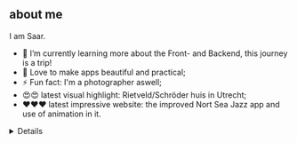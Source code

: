 ## about me

I am Saar. 

- 🌱 I’m currently learning more about the Front- and Backend, this journey is a trip!
- 📌 Love to make apps beautiful and practical;
- ⚡ Fun fact: I'm a photographer aswell;
- 😍😍 latest visual highlight: Rietveld/Schröder huis in Utrecht;
- ❤️❤️❤️ latest impressive website: the improved Nort Sea Jazz app and use of animation in it.

<details>


| Rank | languages and then some |
|-----:|-------------------------|
|     1|   HTML                  |
|     2|   CSS                   |
|     3|   JavaScript            |
|     4|   React                 |
|     5|   Java                  |
|     6|   Spring Boot           |

</detail>

